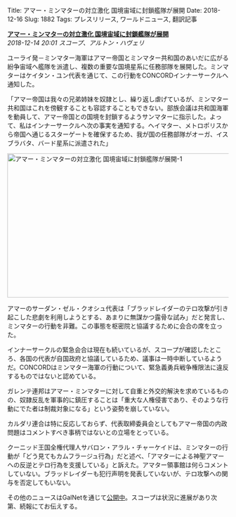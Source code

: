 Title: アマー・ミンマターの対立激化 国境宙域に封鎖艦隊が展開
Date: 2018-12-16
Slug: 1882
Tags: プレスリリース, ワールドニュース, 翻訳記事

<p class="lead"><strong><a href="https://community.eveonline.com/news/news-channels/world-news/minmatar-republic-deploys-blockade-taskforces-in-escalation-against-amarr/">アマー・ミンマターの対立激化 国境宙域に封鎖艦隊が展開</a></strong><br/>
<em>2018-12-14 20:01 スコープ、アルトン・ハヴェリ</em></p>
<p>ユーライ発－ミンマター海軍はアマー帝国とミンマター共和国のあいだに広がる紛争宙域へ艦隊を派遣し、複数の重要な国境星系に任務部隊を展開した。ミンマターはケイタン・ユン代表を通じて、この行動をCONCORDインナーサークルへ通知した。</p>
<p>「アマー帝国は我々の兄弟姉妹を奴隷とし、繰り返し虐げているが、ミンマター共和国はこれを傍観することも容認することもできない。部族会議は共和国海軍を動員して、アマー帝国との国境を封鎖するようサンマターに指示した。よって、私はインナーサークルへ次の事実を通知する。ヘイマター、メトロポリスから帝国へ通じるスターゲートを確保するため、我が国の任務部隊がオーガ、イスブラバタ、バード星系に派遣された」</p>
<p style="margin-bottom: 1em;"><img alt="アマー・ミンマターの対立激化 国境宙域に封鎖艦隊が展開-1" class="alignnone" height="328" src="https://evekatsu.github.io/parrot-archives/images/1882-1.png" width="580"/></p>
<p>アマーのサーダン・ゼル・クオシュ代表は「ブラッドレイダーのテロ攻撃が引き起こした悲劇を利用しようとする、あまりに無謀かつ露骨な試み」だと発言し、ミンマターの行動を非難。この事態を枢密院と協議するために会合の席を立った。</p>
<p>インナーサークルの緊急会合は現在も続いているが、スコープが確認したところ、各国の代表が自国政府と協議しているため、議事は一時中断しているようだ。CONCORDはミンマター海軍の行動について、緊急義勇兵戦争権限法に違反するものではないと認めている。</p>
<p>ガレンテ連邦はアマー・ミンマターに対して自重と外交的解決を求めているものの、奴隷反乱を軍事的に鎮圧することは「重大な人権侵害であり、そのような行動にでた者は制裁対象になる」という姿勢を崩していない。</p>
<p>カルダリ連合は特に反応しておらず、代表取締委員会としてもアマー帝国の内政問題はコメントすべき事柄ではないとの立場をとっている。</p>
<p>クーニッド王国全権代理人サバロン・アラル・チャーケイドは、ミンマターの行動が「どう見てもカムフラージュ行為」だと述べ、「アマターによる神聖アマーへの反逆とテロ行為を支援している」と訴えた。アマター領事館は何らコメントしていない。ブラッドレイダーも犯行声明を発表していないが、テロ攻撃への関与を否定してもいない。</p>
<p>その他のニュースはGalNetを通じて<a href="https://www.youtube.com/watch?v=G6UdMpYtY-w">公開中</a>。スコープは状況に進展があり次第、続報にてお伝えする。</p>

